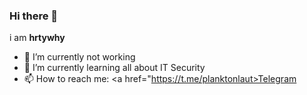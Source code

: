 ### Hi there 👋


i am **hrtywhy** 


- 🔭 I’m currently not working
- 🌱 I’m currently learning all about IT Security
- 📫 How to reach me:
<i class="fa fa-telegram" aria-hidden="true"></i> <a href="https://t.me/planktonlaut>Telegram</a> 
